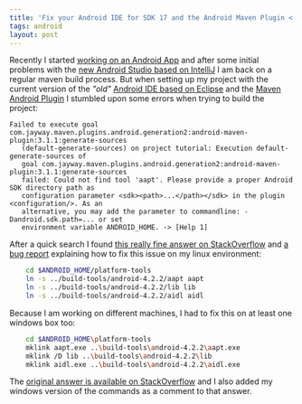 ```yaml
---
title: 'Fix your Android IDE for SDK 17 and the Android Maven Plugin < 3.5.4'
tags: android
layout: post
---
```

Recently I started [working on an Android App][1] and after some initial problems with 
the [new Android Studio based on IntelliJ][2] I am back on a regular maven build process.
But when setting up my project with the current version of the *"old"* [Android IDE based
on Eclipse][3] and the [Maven Android Plugin][4] I stumbled upon some errors when trying
to build the project:

    Failed to execute goal com.jayway.maven.plugins.android.generation2:android-maven-plugin:3.1.1:generate-sources 
       (default-generate-sources) on project tutorial: Execution default-generate-sources of 
       goal com.jayway.maven.plugins.android.generation2:android-maven-plugin:3.1.1:generate-sources 
       failed: Could not find tool 'aapt'. Please provide a proper Android SDK directory path as 
       configuration parameter <sdk><path>...</path></sdk> in the plugin <configuration/>. As an 
       alternative, you may add the parameter to commandline: -Dandroid.sdk.path=... or set 
       environment variable ANDROID_HOME. -> [Help 1]

After a quick search I found [this really fine answer on StackOverflow][0] and [a bug report][5]
explaining how to fix this issue on my linux environment:

````bash
    cd $ANDROID_HOME/platform-tools
    ln -s ../build-tools/android-4.2.2/aapt aapt
    ln -s ../build-tools/android-4.2.2/lib lib
    ln -s ../build-tools/android-4.2.2/aidl aidl
````

Because I am working on different machines, I had to fix this on at least one windows box too:

````bash
    cd $ANDROID_HOME\platform-tools
    mklink aapt.exe ..\build-tools\android-4.2.2\aapt.exe
    mklink /D lib ..\build-tools\android-4.2.2\lib
    mklink aidl.exe ..\build-tools\android-4.2.2\aidl.exe
````

The [original answer is available on StackOverflow][0] and I also added 
my windows version of the commands as a comment to that answer.


[0]: http://stackoverflow.com/a/16619907/834
[1]: https://github.com/MoriTanosuke/Feedy
[2]: http://developer.android.com/sdk/installing/studio.html
[3]: http://developer.android.com/tools/index.html
[4]: https://code.google.com/p/maven-android-plugin/
[5]: https://code.google.com/p/maven-android-plugin/issues/detail?id=377

